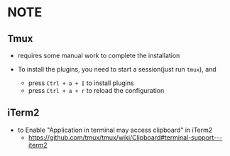 # NOTE

## Tmux

* requires some manual work to complete the installation

* To install the plugins, you need to start a session(just run `tmux`), and
  * press `Ctrl + a + I` to install plugins
  * press `Ctrl + a + r` to reload the configuration

## iTerm2

* to Enable "Application in terminal may access clipboard" in iTerm2
  * https://github.com/tmux/tmux/wiki/Clipboard#terminal-support---iterm2
